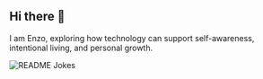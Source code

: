## Hi there 👋

I am Enzo, exploring how technology can support self-awareness, intentional living, and personal growth.

<img align="center" src="https://readme-jokes.vercel.app/api" alt="README Jokes">
